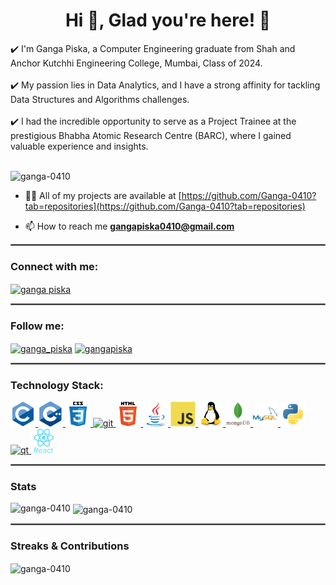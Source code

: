 <h1 align="center">Hi 👋, Glad you're here! 🎉</h1>
✔️ I'm Ganga Piska, a Computer Engineering graduate from Shah and Anchor Kutchhi Engineering College, Mumbai, Class of 2024.<br>
<br>
✔️ My passion lies in Data Analytics, and I have a strong affinity for tackling Data Structures and Algorithms challenges.<br>
<br>
✔️ I had the incredible opportunity to serve as a Project Trainee at the prestigious Bhabha Atomic Research Centre (BARC), where I gained valuable experience and insights.
<br>
<br>
<p align="left"> <img src="https://komarev.com/ghpvc/?username=ganga-0410&label=Profile%20views&color=0e75b6&style=flat" alt="ganga-0410" /> </p>

- 👨‍💻 All of my projects are available at [https://github.com/Ganga-0410?tab=repositories](https://github.com/Ganga-0410?tab=repositories)

- 📫 How to reach me **gangapiska0410@gmail.com**

<hr style="border:1px solid grey">

<h3 align="left">Connect with me:</h3>
<p align="left">
<a href="https://linkedin.com/in/ganga piska" target="blank"><img align="center" src="https://raw.githubusercontent.com/rahuldkjain/github-profile-readme-generator/master/src/images/icons/Social/linked-in-alt.svg" alt="ganga piska" height="30" width="40" /></a>

<hr style="border:1px solid grey">

<h3 align="left">Follow me:</h3>
<a href="https://www.codechef.com/users/ganga_piska" target="blank"><img align="center" src="https://cdn.jsdelivr.net/npm/simple-icons@3.1.0/icons/codechef.svg" alt="ganga_piska" height="30" width="40" /></a>
<a href="https://www.leetcode.com/gangapiska" target="blank"><img align="center" src="https://raw.githubusercontent.com/rahuldkjain/github-profile-readme-generator/master/src/images/icons/Social/leet-code.svg" alt="gangapiska" height="30" width="40" /></a>
</p>

<hr style="border:1px solid grey">

<h3 align="left">Technology Stack:</h3>
<p align="left"> <a href="https://www.cprogramming.com/" target="_blank" rel="noreferrer"> <img src="https://raw.githubusercontent.com/devicons/devicon/master/icons/c/c-original.svg" alt="c" width="40" height="40"/> </a> <a href="https://www.w3schools.com/cpp/" target="_blank" rel="noreferrer"> <img src="https://raw.githubusercontent.com/devicons/devicon/master/icons/cplusplus/cplusplus-original.svg" alt="cplusplus" width="40" height="40"/> </a> <a href="https://www.w3schools.com/css/" target="_blank" rel="noreferrer"> <img src="https://raw.githubusercontent.com/devicons/devicon/master/icons/css3/css3-original-wordmark.svg" alt="css3" width="40" height="40"/> </a> <a href="https://git-scm.com/" target="_blank" rel="noreferrer"> <img src="https://www.vectorlogo.zone/logos/git-scm/git-scm-icon.svg" alt="git" width="40" height="40"/> </a> <a href="https://www.w3.org/html/" target="_blank" rel="noreferrer"> <img src="https://raw.githubusercontent.com/devicons/devicon/master/icons/html5/html5-original-wordmark.svg" alt="html5" width="40" height="40"/> </a> <a href="https://www.java.com" target="_blank" rel="noreferrer"> <img src="https://raw.githubusercontent.com/devicons/devicon/master/icons/java/java-original.svg" alt="java" width="40" height="40"/> </a> <a href="https://developer.mozilla.org/en-US/docs/Web/JavaScript" target="_blank" rel="noreferrer"> <img src="https://raw.githubusercontent.com/devicons/devicon/master/icons/javascript/javascript-original.svg" alt="javascript" width="40" height="40"/> </a> <a href="https://www.linux.org/" target="_blank" rel="noreferrer"> <img src="https://raw.githubusercontent.com/devicons/devicon/master/icons/linux/linux-original.svg" alt="linux" width="40" height="40"/> </a> <a href="https://www.mongodb.com/" target="_blank" rel="noreferrer"> <img src="https://raw.githubusercontent.com/devicons/devicon/master/icons/mongodb/mongodb-original-wordmark.svg" alt="mongodb" width="40" height="40"/> </a> <a href="https://www.mysql.com/" target="_blank" rel="noreferrer"> <img src="https://raw.githubusercontent.com/devicons/devicon/master/icons/mysql/mysql-original-wordmark.svg" alt="mysql" width="40" height="40"/> </a> <a href="https://www.python.org" target="_blank" rel="noreferrer"> <img src="https://raw.githubusercontent.com/devicons/devicon/master/icons/python/python-original.svg" alt="python" width="40" height="40"/> </a> <a href="https://www.qt.io/" target="_blank" rel="noreferrer"> <img src="https://upload.wikimedia.org/wikipedia/commons/0/0b/Qt_logo_2016.svg" alt="qt" width="40" height="40"/> </a> <a href="https://reactjs.org/" target="_blank" rel="noreferrer"> <img src="https://raw.githubusercontent.com/devicons/devicon/master/icons/react/react-original-wordmark.svg" alt="react" width="40" height="40"/> </a> </p>

<hr style="border:1px solid grey">

<h3>Stats</h3>
<p><img align="left" src="https://github-readme-stats.vercel.app/api/top-langs?username=ganga-0410&show_icons=true&locale=en&layout=compact" alt="ganga-0410" /></p>

<p>&nbsp;<img align="center" src="https://github-readme-stats.vercel.app/api?username=ganga-0410&show_icons=true&locale=en" alt="ganga-0410" /></p>

<hr style="border:1px solid grey">

<h3>Streaks & Contributions</h3>
<p><img align="center" src="https://github-readme-streak-stats.herokuapp.com/?user=ganga-0410&" alt="ganga-0410" /></p>
